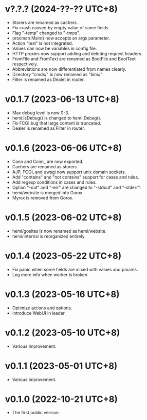 v?.?.?                                                        (2024-??-?? UTC+8)
================================================================================

  * Storers are renamed as cachers.
  * Fix crash caused by empty value of some fields.
  * Flag "-temp" changed to "-tmps".
  * procman.Main() now accepts an args parameter.
  * Action "test" is not integrated.
  * Values can now be variables in config file.
  * HTTP proxies now support adding and deleting request headers.
  * FromFile and FromText are renamed as BootFile and BootText respectively.
  * Abbreviations are now differentiated from names clearly.
  * Directory "cmds/" is now renamed as "bins/".
  * Filter is renamed as Dealet in router.

v0.1.7                                                        (2023-06-13 UTC+8)
================================================================================

  * Max debug level is now 0-3.
  * hemi.IsDebug() is changed to hemi.Debug().
  * Fix FCGI bug that large content is truncated.
  * Dealer is renamed as Filter in router.

v0.1.6                                                        (2023-06-06 UTC+8)
================================================================================

  * Conn and Conn_ are now exported.
  * Cachers are renamed as storers.
  * AJP, FCGI, and uwsgi now support unix domain sockets.
  * Add "contains" and "not contains" support for cases and rules.
  * Add regexp conditions in cases and rules.
  * Option "-out" and "-err" are changed to "-stdout" and "-stderr".
  * hemi/website is merged into Gorox.
  * Myrox is removed from Gorox.

v0.1.5                                                        (2023-06-02 UTC+8)
================================================================================

  * hemi/gosites is now renamed as hemi/website.
  * hemi/internal is reorganized entirely.

v0.1.4                                                        (2023-05-22 UTC+8)
================================================================================

  * Fix panic when some fields are mixed with values and params.
  * Log more info when worker is broken.

v0.1.3                                                        (2023-05-16 UTC+8)
================================================================================

  * Optimize actions and options.
  * Introduce WebUI in leader.

v0.1.2                                                        (2023-05-10 UTC+8)
================================================================================

  * Various improvement.

v0.1.1                                                        (2023-05-01 UTC+8)
================================================================================

  * Various improvement.

v0.1.0                                                        (2022-10-21 UTC+8)
================================================================================

  * The first public version.
